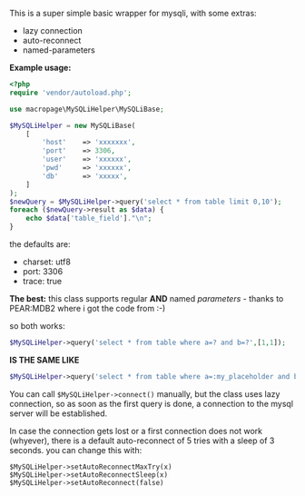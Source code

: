 This is a super simple basic wrapper for mysqli, with some extras:

 - lazy connection
 - auto-reconnect
 - named-parameters

**Example usage:**

```php
<?php
require 'vendor/autoload.php';

use macropage\MySQLiHelper\MySQLiBase;

$MySQLiHelper = new MySQLiBase(
	[
		'host'    => 'xxxxxxx',
		'port'    => 3306,
		'user'    => 'xxxxxx',
		'pwd'     => 'xxxxxx',
		'db'      => 'xxxxx',
	]
);
$newQuery = $MySQLiHelper->query('select * from table limit 0,10');
foreach ($newQuery->result as $data) {
	echo $data['table_field']."\n";
}
```
the defaults are:

* charset: utf8
* port: 3306
* trace: true 


**The best:** this class supports regular **AND** named _parameters_ - thanks to PEAR:MDB2 where i got the code from :-)

so both works:

```php
$MySQLiHelper->query('select * from table where a=? and b=?',[1,1]);
```
  
**IS THE SAME LIKE**
  
```php
$MySQLiHelper->query('select * from table where a=:my_placeholder and b=:my_placehoöder',['my_placeholder' => 1]);
```
  
You can call `$MySQLiHelper->connect()` manually, but the class uses lazy connection, so as soon as the first query is done,
a connection to the mysql server will be established.

In case the connection gets lost or a first connection does not work (whyever), there is a default auto-reconnect of 5 tries
with a sleep of 3 seconds. you can change this with:

`$MySQLiHelper->setAutoReconnectMaxTry(x)`  
`$MySQLiHelper->setAutoReconnectSleep(x)`  
`$MySQLiHelper->setAutoReconnect(false)`  


